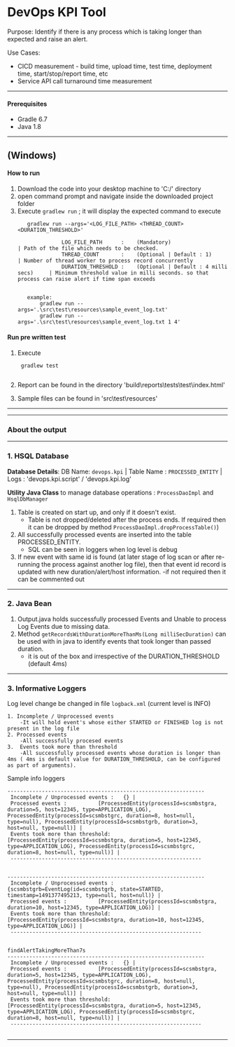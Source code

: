 # DevOps KPI Tool  
Purpose: Identify if there is any process which is taking longer than expected and raise an alert.

Use Cases:
- CICD measurement - build time, upload time, test time, deployment time, start/stop/report time, etc
- Service API call turnaround time measurement




--------------------------------------------------------------------------------------------------------------------------------

#### Prerequisites
- Gradle 6.7
- Java 1.8


--------------------------------------------------------------------------------------------------------------------------------

## (Windows)
#### How to run  
1. Download the code into your desktop machine to 'C:/' directory
2. open command prompt and navigate inside the downloaded project folder
3. Execute `gradlew run` ; it will display the expected command to execute
   ```
      gradlew run --args='<LOG_FILE_PATH> <THREAD_COUNT> <DURATION_THRESHOLD>'
   
                 LOG_FILE_PATH      :    (Mandatory)                             | Path of the file which needs to be checked.
                 THREAD_COUNT       :    (Optional | Default : 1)                | Number of thread worker to process record concurrently
                 DURATION_THRESHOLD :    (Optional | Default : 4 milli secs)     | Minimum threshold value in milli seconds. so that process can raise alert if time span exceeds
   
   
      example:
          gradlew run --args='.\src\test\resources\sample_event_log.txt'
          gradlew run --args='.\src\test\resources\sample_event_log.txt 1 4'
   
   ```

#### Run pre written test
1. Execute
   ```
    gradlew test
     
   ```

2. Report can be found in the directory 'build\reports\tests\test\index.html'

3. Sample files can be found in 'src\test\resources'


--------------------------------------------------------------------------------------------------------------------------------
--------------------------------------------------------------------------------------------------------------------------------


### About the output

--------------------------------------------------------------------------------------------------------------------------------

### 1. HSQL Database 
**Database Details**:  DB Name: `devops.kpi`  |   Table Name : `PROCESSED_ENTITY`  |   Logs : 'devops.kpi.script' / 'devops.kpi.log'

**Utility Java Class** to manage database operations : `ProcessDaoImpl` and `HsqlDbManager`

1. Table is created on start up, and only if it doesn't exist. 
   - Table is not dropped/deleted after the process ends. If required then it can be dropped by method `ProcessDaoImpl.dropProcessTable()`)
2. All successfully processed events are inserted into the table PROCESSED_ENTITY.
      - SQL can be seen in loggers when log level is debug 
3. If new event with same id is found (at later stage of log scan or after re-running the process against another log file), then that event id record is updated with new duration/alert/host information.
    -if not required then it can be commented out 

--------------------------------------------------------------------------------------------------------------------------------

### 2. Java Bean 
1. Output.java holds successfully processed Events and Unable to process Log Events due to missing data.
2. Method `getRecordsWithDurationMoreThanMs(Long milliSecDuration)` can be used with in java to identify events that took longer than passed duration.
    - it is out of the box and irrespective of the DURATION_THRESHOLD (default 4ms)

--------------------------------------------------------------------------------------------------------------------------------

### 3. Informative Loggers
Log level change be changed in file `logback.xml` (current level is INFO)
```
1. Incomplete / Unprocessed events 
    -It will hold event's whose either STARTED or FINISHED log is not present in the log file
2. Processed events
    -All successfully procesed events
3.  Events took more than threshold
    -All successfully processed events whose duration is longer than 4ms ( 4ms is default value for DURATION_THRESHOLD, can be configured as part of arguments). 
```

Sample info loggers 
```
---------------------------------------------------------------
 Incomplete / Unprocessed events :	 {} |
 Processed events :			 [ProcessedEntity(processId=scsmbstgra, duration=5, host=12345, type=APPLICATION_LOG), ProcessedEntity(processId=scsmbstgrc, duration=8, host=null, type=null), ProcessedEntity(processId=scsmbstgrb, duration=3, host=null, type=null)] |
 Events took more than threshold:	 [ProcessedEntity(processId=scsmbstgra, duration=5, host=12345, type=APPLICATION_LOG), ProcessedEntity(processId=scsmbstgrc, duration=8, host=null, type=null)] |
 -------------------------------------------------------------


---------------------------------------------------------------
 Incomplete / Unprocessed events :	 {scsmbstgrb=EventLog(id=scsmbstgrb, state=STARTED, timestamp=1491377495213, type=null, host=null)} |
 Processed events :			 [ProcessedEntity(processId=scsmbstgra, duration=10, host=12345, type=APPLICATION_LOG)] |
 Events took more than threshold:	 [ProcessedEntity(processId=scsmbstgra, duration=10, host=12345, type=APPLICATION_LOG)] |
 -------------------------------------------------------------


findAlertTakingMoreThan7s
---------------------------------------------------------------
 Incomplete / Unprocessed events :	 {} |
 Processed events :			 [ProcessedEntity(processId=scsmbstgra, duration=5, host=12345, type=APPLICATION_LOG), ProcessedEntity(processId=scsmbstgrc, duration=8, host=null, type=null), ProcessedEntity(processId=scsmbstgrb, duration=3, host=null, type=null)] |
 Events took more than threshold:	 [ProcessedEntity(processId=scsmbstgra, duration=5, host=12345, type=APPLICATION_LOG), ProcessedEntity(processId=scsmbstgrc, duration=8, host=null, type=null)] |
 -------------------------------------------------------------


```


--------------------------------------------------------------------------------------------------------------------------------


